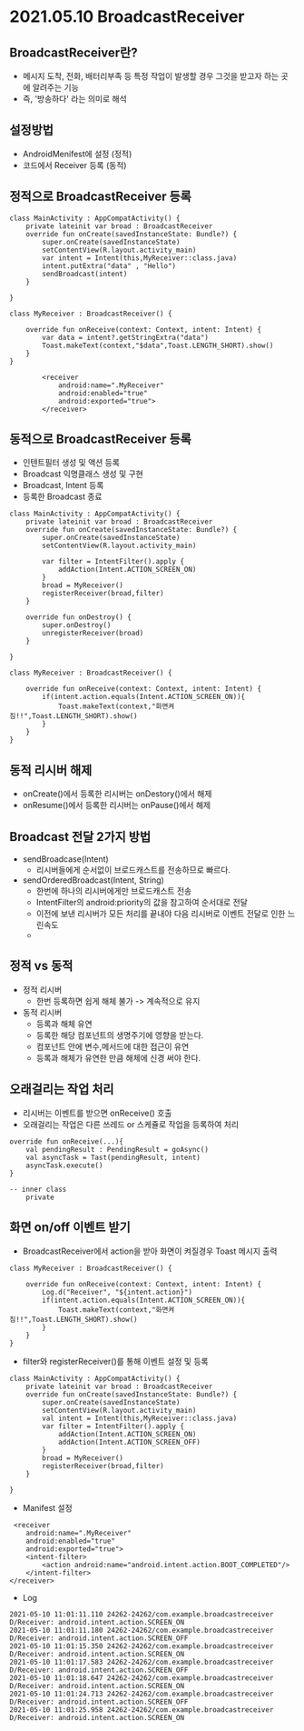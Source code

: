 # 2021.05.10 BroadcastReceiver

## BroadcastReceiver란?
- 메시지 도착, 전화, 배터리부족 등 특정 작업이 발생할 경우 그것을 받고자 하는 곳에 알려주는 기능
- 즉, '방송하다' 라는 의미로 해석

## 설정방법
- AndroidMenifest에 <receiver></receiver> 설정 (정적)
- 코드에서 Receiver 등록 (동적)

## 정적으로 BroadcastReceiver 등록
```
class MainActivity : AppCompatActivity() {
    private lateinit var broad : BroadcastReceiver
    override fun onCreate(savedInstanceState: Bundle?) {
        super.onCreate(savedInstanceState)
        setContentView(R.layout.activity_main)
        var intent = Intent(this,MyReceiver::class.java)
        intent.putExtra("data" , "Hello")
        sendBroadcast(intent)
    }

}
```
```
class MyReceiver : BroadcastReceiver() {

    override fun onReceive(context: Context, intent: Intent) {
        var data = intent?.getStringExtra("data")
        Toast.makeText(context,"$data",Toast.LENGTH_SHORT).show()
    }
}
```
```
        <receiver
            android:name=".MyReceiver"
            android:enabled="true"
            android:exported="true">
        </receiver>

```

## 동적으로 BroadcastReceiver 등록
- 인텐트필터 생성 및 액션 등록
- Broadcast 익명클래스 생성 및 구현
- Broadcast, Intent 등록
- 등록한 Broadcast 종료
```
class MainActivity : AppCompatActivity() {
    private lateinit var broad : BroadcastReceiver
    override fun onCreate(savedInstanceState: Bundle?) {
        super.onCreate(savedInstanceState)
        setContentView(R.layout.activity_main)

        var filter = IntentFilter().apply {
            addAction(Intent.ACTION_SCREEN_ON)
        }
        broad = MyReceiver()
        registerReceiver(broad,filter)
    }
    
    override fun onDestroy() {
        super.onDestroy()
        unregisterReceiver(broad)
    }

}
```
```
class MyReceiver : BroadcastReceiver() {

    override fun onReceive(context: Context, intent: Intent) {
        if(intent.action.equals(Intent.ACTION_SCREEN_ON)){
            Toast.makeText(context,"화면켜짐!!",Toast.LENGTH_SHORT).show()
        }
    }
}
```
## 동적 리시버 해제
- onCreate()에서 등록한 리시버는 onDestory()에서 해제
- onResume()에서 등록한 리시버는 onPause()에서 해제

## Broadcast 전달 2가지 방법
- sendBroadcase(Intent)
    - 리시버들에게 순서없이 브로드캐스트를 전송하므로 빠르다.
- sendOrderedBroadcast(Intent, String)
    - 한번에 하나의 리시버에게만 브로드캐스트 전송
    - IntentFilter의 android:priority의 값을 참고하여 순서대로 전달
    - 이전에 보낸 리시버가 모든 처리를 끝내야 다음 리시버로 이벤트 전달로 인한 느린속도
    -

## 정적 vs 동적
- 정적 리시버
    - 한번 등록하면 쉽게 해체 불가 -> 계속적으로 유지
- 동적 리시버
    - 등록과 해체 유연
    - 등록한 해당 컴포넌트의 생명주기에 영향을 받는다.
    - 컴포넌트 안에 변수,메서드에 대한 접근이 유연
    - 등록과 해체가 유연한 만큼 해체에 신경 써야 한다.

## 오래걸리는 작업 처리
- 리시버는 이벤트를 받으면 onReceive() 호출
- 오래걸리는 작업은 다른 쓰레드 or 스케쥴로 작업을 등록하여 처리
```
override fun onReceive(...){
    val pendingResult : PendingResult = goAsync()
    val asyncTask = Tast(pendingResult, intent)
    asyncTask.execute()
}

-- inner class
    private 
```


## 화면 on/off 이벤트 받기
- BroadcastReceiver에서 action을 받아 화면이 켜질경우 Toast 메시지 출력
```
class MyReceiver : BroadcastReceiver() {

    override fun onReceive(context: Context, intent: Intent) {
        Log.d("Receiver", "${intent.action}")
        if(intent.action.equals(Intent.ACTION_SCREEN_ON)){
            Toast.makeText(context,"화면켜짐!!",Toast.LENGTH_SHORT).show()
        }
    }
}
```
- filter와 registerReceiver()를 통해 이벤트 설정 및 등록
```
class MainActivity : AppCompatActivity() {
    private lateinit var broad : BroadcastReceiver
    override fun onCreate(savedInstanceState: Bundle?) {
        super.onCreate(savedInstanceState)
        setContentView(R.layout.activity_main)
        val intent = Intent(this,MyReceiver::class.java)
        var filter = IntentFilter().apply {
            addAction(Intent.ACTION_SCREEN_ON)
            addAction(Intent.ACTION_SCREEN_OFF)
        }
        broad = MyReceiver()
        registerReceiver(broad,filter)
    }

}
```
- Manifest 설정
```
 <receiver
    android:name=".MyReceiver"
    android:enabled="true"
    android:exported="true">
    <intent-filter>
        <action android:name="android.intent.action.BOOT_COMPLETED"/>
    </intent-filter>
</receiver>
```
- Log
```
2021-05-10 11:01:11.110 24262-24262/com.example.broadcastreceiver D/Receiver: android.intent.action.SCREEN_ON
2021-05-10 11:01:11.180 24262-24262/com.example.broadcastreceiver D/Receiver: android.intent.action.SCREEN_OFF
2021-05-10 11:01:15.350 24262-24262/com.example.broadcastreceiver D/Receiver: android.intent.action.SCREEN_ON
2021-05-10 11:01:17.583 24262-24262/com.example.broadcastreceiver D/Receiver: android.intent.action.SCREEN_OFF
2021-05-10 11:01:18.647 24262-24262/com.example.broadcastreceiver D/Receiver: android.intent.action.SCREEN_ON
2021-05-10 11:01:24.713 24262-24262/com.example.broadcastreceiver D/Receiver: android.intent.action.SCREEN_OFF
2021-05-10 11:01:25.958 24262-24262/com.example.broadcastreceiver D/Receiver: android.intent.action.SCREEN_ON
```

